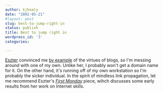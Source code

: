 ```yaml
---
author: kjhealy
date: "2002-05-21"
#layout: post
slug: best-to-jump-right-in
status: publish
title: Best to jump right in
wordpress_id: '3'
categories:

---
```


[Eszter](http://www.eszter.com) convinced me [by example](http://www.esztersblog.com) of the virtues of blogs, so I'm messing around with one of my own. Unlike her, I probably won't get a domain name for it. On the other hand, it's running off of my own workstation so I'm probably the sicker individual. In the spirit of mindless link propagation, let me recommend Eszter's [*First Monday*](http://www.firstmonday.org/issues/issue7_4/hargittai/) piece, wihch discusses some early results from her work on Internet skills.
